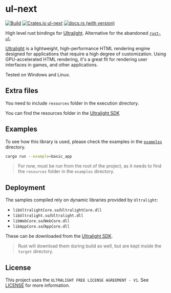 # ul-next

[![Build](https://github.com/Amjad50/ul-next/actions/workflows/ci.yml/badge.svg)](https://github.com/Amjad50/ul-next/actions/workflows/ci.yml)
[![Crates.io ul-next](https://img.shields.io/crates/v/ul-next)](https://crates.io/crates/ul-next)
[![docs.rs (with version)](https://img.shields.io/docsrs/ul-next/latest)](https://docs.rs/ul-next)


High level rust bindings for [Ultralight]. Alternative for the abandoned [`rust-ul`].

[Ultralight] is a lightweight, high-performance HTML rendering engine designed for applications that require a high degree of customization. Using GPU-accelerated HTML rendering, it's a great fit for rendering user interfaces in games, and other applications.

Tested on Windows and Linux.

## Extra files

You need to include `resources` folder in the execution directory.

You can find the resources folder in the [Ultralight SDK]

## Examples

To see how this library is used, please check the examples in the [`examples`](./examples/) directory.

```sh
cargo run --example=basic_app
```

> For now, must be run from the root of the project, as it needs to find the `resources` folder in the `examples` directory.

## Deployment

The samples compiled rely on dynamic libraries provided by `Ultralight`:
- `libUltralightCore.so`/`UltralightCore.dll`
- `libUltralight.so`/`Ultralight.dll`
- `libWebCore.so`/`WebCore.dll`
- `libAppCore.so`/`AppCore.dll`

These can be downloaded from the [Ultralight SDK].

> Rust will download them during build as well, but are kept inside the `target` directory.

## License
This project uses the `ULTRALIGHT FREE LICENSE AGREEMENT - V1`. See [LICENSE](./LICENSE.txt) for more information.


[`rust-ul`]: https://github.com/psychonautwiki/rust-ul
[Ultralight]: https://ultralig.ht
[Ultralight SDK]: https://github.com/ultralight-ux/Ultralight/releases/latest